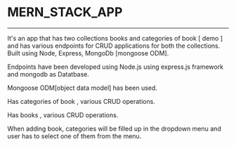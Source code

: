 # MERN_STACK_APP
------------------------------------------------------------------------------------------------------------------------------------------------------------------------------
It's an app that has two collections books and categories of book [ demo ] and has various endpoints for CRUD applications for both the collections. Built using Node, Express, MongoDb [mongoose ODM].

Endpoints have been developed using Node.js using express.js framework and mongodb as Datatbase. 

Mongoose ODM[object data model] has been used.

Has categories of book , various CRUD operations.

Has books , various CRUD operations. 

When adding book, categories will be filled up in the dropdown menu and user has to select one of them from the menu.


